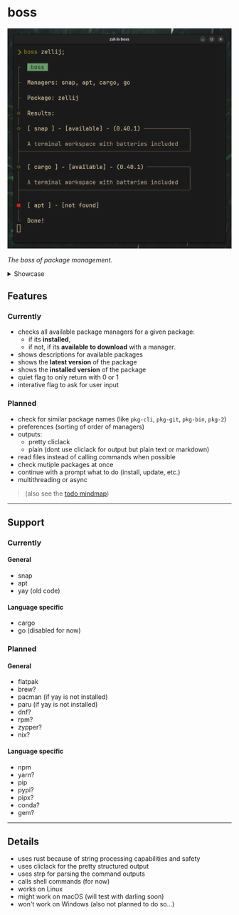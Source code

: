# boss

![boss_shot](./assets/boss_shot.png)

_The boss of package management._

<details>
  <summary>Showcase</summary>

  ## helix query
  ![default.tape](./tapes/default.gif)

  ## helix query --interactive
  ![interactive.tape](./tapes/interactive.gif)

  ## shows latest version and installed version
  ![newversion.tape](./tapes/newversion.gif)

  ## stays quiet for scripts
  ![quiet.tape](./tapes/quiet.gif)
</details>

## Features
### Currently
- checks all available package managers for a given package:
  - if its **installed**,
  - if not, if its **available to download** with a manager.
- shows descriptions for available packages
- shows the **latest version** of the package
- shows the **installed version** of the package
- quiet flag to only return with 0 or 1
- interative flag to ask for user input

### Planned
- check for similar package names (like `pkg-cli`, `pkg-git`, `pkg-bin`, `pkg-2`)
- preferences (sorting of order of managers)
- outputs:
  - pretty cliclack
  - plain (dont use cliclack for output but plain text or markdown)
- read files instead of calling commands when possible
- check mutiple packages at once
- continue with a prompt what to do (install, update, etc.)
- multithreading or async

> (also see the [todo mindmap](todo.hmm))

---

## Support
### Currently
#### General
- snap
- apt
- yay (old code)

#### Language specific
- cargo
- go (disabled for now)

### Planned
#### General
- flatpak
- brew?
- pacman (if yay is not installed)
- paru (if yay is not installed)
- dnf?
- rpm?
- zypper?
- nix?

#### Language specific
- npm
- yarn?
- pip
- pypi?
- pipx?
- conda?
- gem?

---

## Details
- uses rust because of string processing capabilities and safety
- uses cliclack for the pretty structured output
- uses strp for parsing the command outputs
- calls shell commands (for now)
- works on Linux
- might work on macOS (will test with darling soon)
- won't work on Windows (also not planned to do so...)
